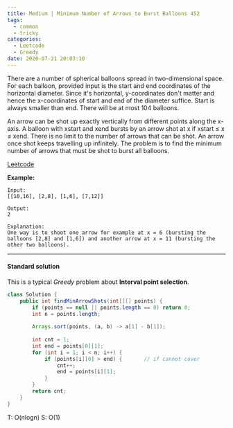 ```yaml
---
title: Medium | Minimum Number of Arrows to Burst Balloons 452
tags:
  - common
  - tricky
categories:
  - Leetcode
  - Greedy
date: 2020-07-21 20:03:10
---
```


There are a number of spherical balloons spread in two-dimensional space. For each balloon, provided input is the start and end coordinates of the horizontal diameter. Since it's horizontal, y-coordinates don't matter and hence the x-coordinates of start and end of the diameter suffice. Start is always smaller than end. There will be at most 104 balloons.

An arrow can be shot up exactly vertically from different points along the x-axis. A balloon with xstart and xend bursts by an arrow shot at x if xstart ≤ x ≤ xend. There is no limit to the number of arrows that can be shot. An arrow once shot keeps travelling up infinitely. The problem is to find the minimum number of arrows that must be shot to burst all balloons.

[Leetcode](https://leetcode.com/problems/minimum-number-of-arrows-to-burst-balloons/)

<!--more-->

**Example:**

```
Input:
[[10,16], [2,8], [1,6], [7,12]]

Output:
2

Explanation:
One way is to shoot one arrow for example at x = 6 (bursting the balloons [2,8] and [1,6]) and another arrow at x = 11 (bursting the other two balloons).
```

---

#### Standard solution  

This is a typical *Greedy* problem about **Interval point selection**.

```java
class Solution {
    public int findMinArrowShots(int[][] points) {
        if (points == null || points.length == 0) return 0;
        int n = points.length;
        
        Arrays.sort(points, (a, b) -> a[1] - b[1]);
        
        int cnt = 1;
        int end = points[0][1];
        for (int i = 1; i < n; i++) {
            if (points[i][0] > end) {		// if cannot cover
                cnt++;
                end = points[i][1];
            }
        }
        return cnt;
    }
}
```

T: O(nlogn)			S: O(1)

